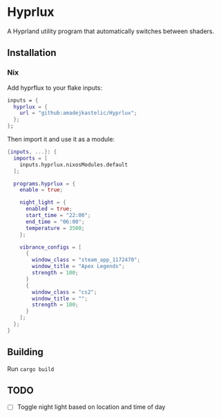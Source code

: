 # Hyprlux

A Hyprland utility program that automatically switches between shaders.

## Installation

### Nix
Add hyprflux to your flake inputs:
```nix
inputs = {
  hyprlux = {
    url = "github:amadejkastelic/Hyprlux";
  };
};
```
Then import it and use it as a module:
```nix
{inputs, ...}: {
  imports = [
    inputs.hyprlux.nixosModules.default
  ];

  programs.hyprlux = {
    enable = true;

    night_light = {
      enabled = true;
      start_time = "22:00";
      end_time = "06:00";
      temperature = 3500;
    };

    vibrance_configs = [
      {
        window_class = "steam_app_1172470";
        window_title = "Apex Legends";
        strength = 100;
      }
      {
        window_class = "cs2";
        window_title = "";
        strength = 100;
      }
    ];
  };
}
```
## Building
Run `cargo build`

## TODO
- [ ] Toggle night light based on location and time of day
